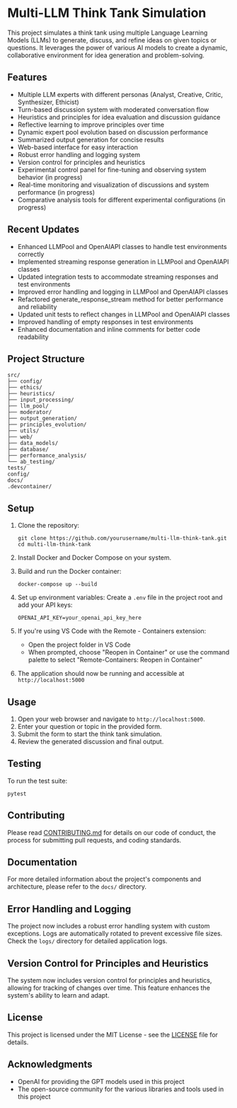 # Multi-LLM Think Tank Simulation

This project simulates a think tank using multiple Language Learning Models (LLMs) to generate, discuss, and refine ideas on given topics or questions. It leverages the power of various AI models to create a dynamic, collaborative environment for idea generation and problem-solving.

## Features

- Multiple LLM experts with different personas (Analyst, Creative, Critic, Synthesizer, Ethicist)
- Turn-based discussion system with moderated conversation flow
- Heuristics and principles for idea evaluation and discussion guidance
- Reflective learning to improve principles over time
- Dynamic expert pool evolution based on discussion performance
- Summarized output generation for concise results
- Web-based interface for easy interaction
- Robust error handling and logging system
- Version control for principles and heuristics
- Experimental control panel for fine-tuning and observing system behavior (in progress)
- Real-time monitoring and visualization of discussions and system performance (in progress)
- Comparative analysis tools for different experimental configurations (in progress)

## Recent Updates

- Enhanced LLMPool and OpenAIAPI classes to handle test environments correctly
- Implemented streaming response generation in LLMPool and OpenAIAPI classes
- Updated integration tests to accommodate streaming responses and test environments
- Improved error handling and logging in LLMPool and OpenAIAPI classes
- Refactored generate_response_stream method for better performance and reliability
- Updated unit tests to reflect changes in LLMPool and OpenAIAPI classes
- Improved handling of empty responses in test environments
- Enhanced documentation and inline comments for better code readability

## Project Structure

```
src/
├── config/
├── ethics/
├── heuristics/
├── input_processing/
├── llm_pool/
├── moderator/
├── output_generation/
├── principles_evolution/
├── utils/
├── web/
├── data_models/
├── database/
├── performance_analysis/
└── ab_testing/
tests/
config/
docs/
.devcontainer/
```

## Setup

1. Clone the repository:
   ```
   git clone https://github.com/yourusername/multi-llm-think-tank.git
   cd multi-llm-think-tank
   ```

2. Install Docker and Docker Compose on your system.

3. Build and run the Docker container:
   ```
   docker-compose up --build
   ```

4. Set up environment variables:
   Create a `.env` file in the project root and add your API keys:
   ```
   OPENAI_API_KEY=your_openai_api_key_here
   ```

5. If you're using VS Code with the Remote - Containers extension:
   - Open the project folder in VS Code
   - When prompted, choose "Reopen in Container" or use the command palette to select "Remote-Containers: Reopen in Container"

6. The application should now be running and accessible at `http://localhost:5000`

## Usage

1. Open your web browser and navigate to `http://localhost:5000`.
2. Enter your question or topic in the provided form.
3. Submit the form to start the think tank simulation.
4. Review the generated discussion and final output.

## Testing

To run the test suite:

```
pytest
```

## Contributing

Please read [CONTRIBUTING.md](CONTRIBUTING.md) for details on our code of conduct, the process for submitting pull requests, and coding standards.

## Documentation

For more detailed information about the project's components and architecture, please refer to the `docs/` directory.

## Error Handling and Logging

The project now includes a robust error handling system with custom exceptions. Logs are automatically rotated to prevent excessive file sizes. Check the `logs/` directory for detailed application logs.

## Version Control for Principles and Heuristics

The system now includes version control for principles and heuristics, allowing for tracking of changes over time. This feature enhances the system's ability to learn and adapt.

## License

This project is licensed under the MIT License - see the [LICENSE](LICENSE) file for details.

## Acknowledgments

- OpenAI for providing the GPT models used in this project
- The open-source community for the various libraries and tools used in this project
